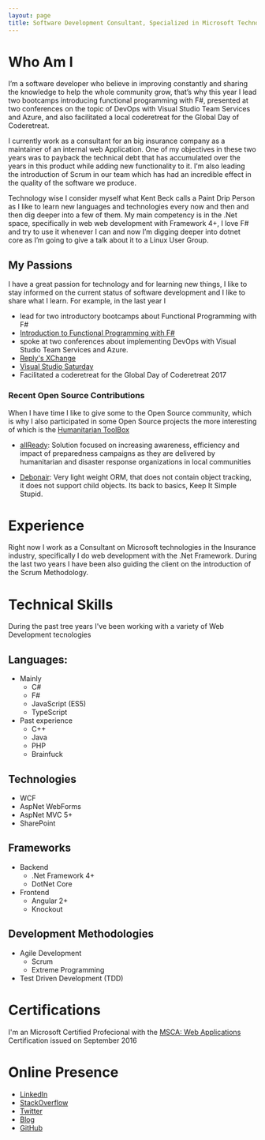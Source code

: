 ```yaml
--- 
layout: page 
title: Software Development Consultant, Specialized in Microsoft Technologies
--- 
```

# Who Am I
I’m a software developer who believe in improving constantly and sharing the knowledge to help the whole community grow, that’s why this year I lead two bootcamps introducing functional programming with F#, presented at two conferences on the topic of DevOps with Visual Studio Team Services and Azure, and also facilitated a local coderetreat for the Global Day of Coderetreat. 

I currently work as a consultant for an big insurance company as a maintainer of an internal web Application. One of my objectives in these two years was to payback the technical debt that has accumulated over the years in this product while adding new functionality to it. I'm also leading the introduction of Scrum in our team which has had an incredible effect in the quality of the software we produce. 

Technology wise I consider myself what Kent Beck calls a Paint Drip Person as I like to learn new languages and technologies every now and then and then dig deeper into a few of them. My main competency is in the .Net space, specifically in web web development with Framework 4+, I love F# and try to use it whenever I can and now I’m digging deeper into dotnet core as I’m going to give a talk about it to a Linux User Group.

## My Passions
I have a great passion for technology and for learning new things, I like to stay informed on the current status of software development and I like to share what I learn. For example, in the last year I 
 * lead for two introductory bootcamps about Functional Programming with F#
  * [Introduction to Functional Programming with F#](https://www.slideshare.net/slideshow/embed_code/key/49qJBZI1FEM8sL)
 * spoke at two conferences about implementing DevOps with Visual Studio Team Services and Azure.
  * [Reply's XChange](http://www.reply.com/it/xchange-2017-milano)
  * [Visual Studio Saturday](https://www.xedotnet.org/eventi/visual-studio-saturday-2017/) 
 * Facilitated a coderetreat for the Global Day of Coderetreat 2017


### Recent Open Source Contributions
 
When I have time I like to give some to the Open Source community, which is why I also participated in some Open Source projects the more interesting of which is the [Humanitarian ToolBox](https://github.com/HTBox) 

* [allReady](https://github.com/HTBox/allReady): Solution focused on increasing awareness, efficiency and impact of preparedness campaigns as they are delivered by humanitarian and disaster response organizations in local communities

* [Debonair](https://github.com/JamesStuddart/debonair): Very light weight ORM, that does not contain object tracking, it does not support child objects. Its back to basics, Keep It Simple Stupid.

# Experience

Right now I work as a Consultant on Microsoft technologies in the Insurance industry, specifically I do web development with the .Net Framework. During the last two years I have been also guiding the client on the introduction of the Scrum Methodology. 


# Technical Skills
During the past tree years I've been working with a variety of Web Development tecnologies

## Languages: 
* Mainly
    * C#
    * F#
    * JavaScript (ES5)
    * TypeScript
* Past experience
    * C++
    * Java
    * PHP
    * Brainfuck

## Technologies
* WCF
* AspNet WebForms
* AspNet MVC 5+
* SharePoint

## Frameworks
* Backend
  * .Net Framework 4+
  * DotNet Core
* Frontend
  * Angular 2+
  * Knockout

## Development Methodologies
* Agile Development 
    * Scrum
    * Extreme Programming
* Test Driven Development (TDD)

# Certifications
I'm an Microsoft Certified Profecional with the [MSCA: Web Applications](https://www.youracclaim.com/badges/9c1650eb-fa14-42bb-9b74-b440e848aa0b/linked_in_profile) Certification issued on September 2016

# Online Presence
* [LinkedIn](https://www.linkedin.com/in/danielepozzobon/)
* [StackOverflow](https://stackoverflow.com/story/danielepozzobon)
* [Twitter](https://twitter.com/pozzobondaniele)
* [Blog](http://codecleane.rs)
* [GitHub](https://github.com/danielepo)